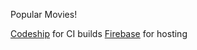 Popular Movies!

[Codeship](https://codeship.com/) for CI builds
[Firebase](https://firebase.google.com/) for hosting
